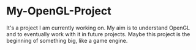 # My-OpenGL-Project
It's a project I am currently working on. My aim is to understand OpenGL and to eventually work with it in future projects. Maybe this project is the beginning of something big, like a game engine.
